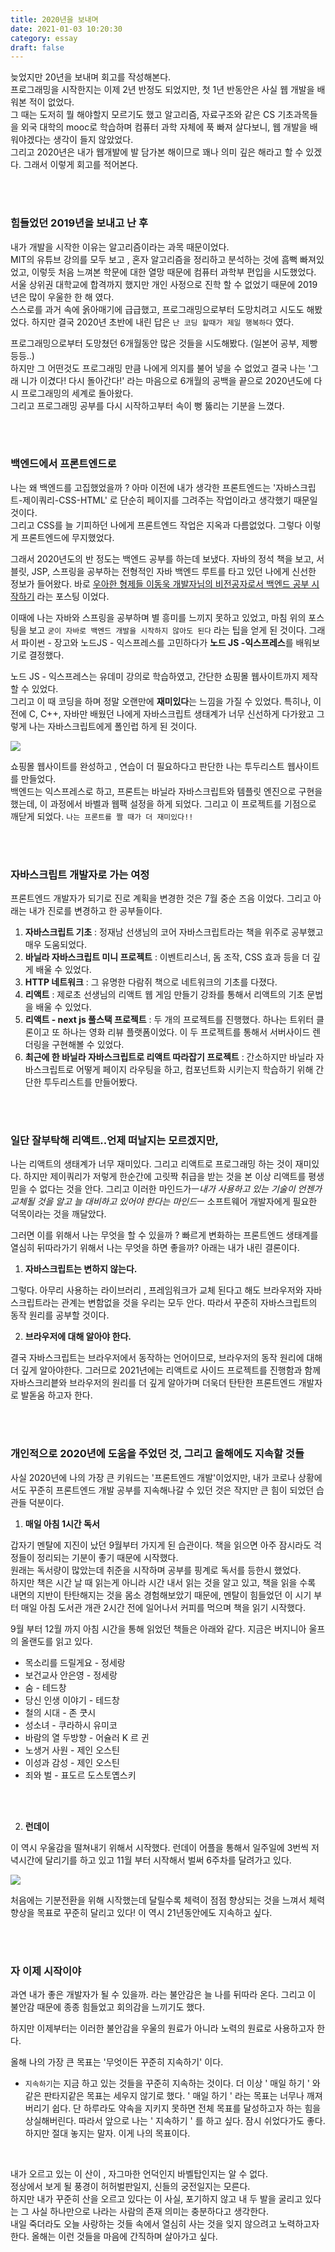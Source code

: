 ```yaml
---
title: 2020년을 보내며
date: 2021-01-03 10:20:30
category: essay
draft: false
---
```


늦었지만 20년을 보내며 회고를 작성해본다. <br/>프로그래밍을 시작한지는 이제 2년 반정도 되었지만, 첫 1년 반동안은 사실 웹 개발을 배워본 적이 없었다. <br/> 그 때는 도저히 뭘 해야할지 모르기도 했고 알고리즘, 자료구조와 같은 CS 기초과목들을 외국 대학의 mooc로 학습하며 컴퓨터 과학 자체에 푹 빠져 살다보니, 웹 개발을 배워야겠다는 생각이 들지 않았었다. <br/> 그리고 2020년은 내가 웹개발에 발 담가본 해이므로 꽤나 의미 깊은 해라고 할 수 있겠다. 그래서 이렇게 회고를 적어본다.

<br/>
<br/>

### 힘들었던 2019년을 보내고 난 후

내가 개발을 시작한 이유는 알고리즘이라는 과목 때문이었다. <br/> MIT의 유튜브 강의를 모두 보고 , 혼자 알고리즘을 정리하고 분석하는 것에 흠뻑 빠져있었고, 이렇듯 처음 느껴본 학문에 대한 열망 때문에 컴퓨터 과학부 편입을 시도했었다. <br/> 서울 상위권 대학교에 합격까지 했지만 개인 사정으로 진학 할 수 없었기 때문에 2019년은 많이 우울한 한 해 였다.<br/> 스스로를 과거 속에 옭아매기에 급급했고, 프로그래밍으로부터 도망치려고 시도도 해봤었다. 하지만 결국 2020년 초반에 내린 답은 `난 코딩 할때가 제일 행복하다` 였다. <br/>

프로그래밍으로부터 도망쳤던 6개월동안 많은 것들을 시도해봤다. (일본어 공부, 제빵 등등..) <br/> 하지만 그 어떤것도 프로그래밍 만큼 나에게 의지를 불어 넣을 수 없었고 결국 나는 '그래 니가 이겼다! 다시 돌아간다!' 라는 마음으로 6개월의 공백을 끝으로 2020년도에 다시 프로그래밍의 세계로 돌아왔다. <br/> 그리고 프로그래밍 공부를 다시 시작하고부터 속이 뻥 뚫리는 기분을 느꼈다.<br/>

<br/>
<br/>

### 백엔드에서 프론트엔드로

나는 왜 백엔드를 고집했었을까 ? 아마 이전에 내가 생각한 프론트엔드는 '자바스크립트-제이쿼리-CSS-HTML' 로 단순히 페이지를 그려주는 작업이라고 생각했기 때문일 것이다.<br/> 그리고 CSS를 늘 기피하던 나에게 프론트엔드 작업은 지옥과 다름없었다. 그렇다 이렇게 프론트엔드에 무지했었다. <br/>

그래서 2020년도의 반 정도는 백엔드 공부를 하는데 보냈다. 자바의 정석 책을 보고, 서블릿, JSP, 스프링을 공부하는 전형적인 자바 백엔드 루트를 타고 있던 나에게 신선한 정보가 들어왔다. 바로 [우아한 형제들 이동욱 개발자님의 비전공자로서 백엔드 공부 시작하기](https://jojoldu.tistory.com/505) 라는 포스팅 이었다. <br/>

이때에 나는 자바와 스프링을 공부하며 별 흥미를 느끼지 못하고 있었고, 마침 위의 포스팅을 보고 `굳이 자바로 백엔드 개발을 시작하지 않아도 된다` 라는 팁을 얻게 된 것이다. 그래서 파이썬 - 장고와 노드JS - 익스프레스를 고민하다가 **노드 JS -익스프레스**를 배워보기로 결정했다. <br/>

노드 JS - 익스프레스는 유데미 강의로 학습하였고, 간단한 쇼핑몰 웹사이트까지 제작할 수 있었다. <br/> 그리고 이 때 코딩을 하며 정말 오랜만에 **재미있다**는 느낌을 가질 수 있었다. 특히나, 이전에 C, C++, 자바만 배웠던 나에게 자바스크립트 생태계가 너무 신선하게 다가왔고 그렇게 나는 자바스크립트에게 폴인럽 하게 된 것이다. <br/>

![](https://pbs.twimg.com/media/D2qZoyUU4AEz4-G.jpg)

쇼핑몰 웹사이트를 완성하고 , 연습이 더 필요하다고 판단한 나는 투두리스트 웹사이트를 만들었다. <br/> 백엔드는 익스프레스로 하고, 프론트는 바닐라 자바스크립트와 템플릿 엔진으로 구현을 했는데, 이 과정에서 바벨과 웹팩 설정을 하게 되었다. 그리고 이 프로젝트를 기점으로 깨닫게 되었다. `나는 프론트를 짤 때가 더 재미있다!!`

<br/>
<br/>

### 자바스크립트 개발자로 가는 여정

프론트엔드 개발자가 되기로 진로 계획을 변경한 것은 7월 중순 즈음 이었다. 그리고 아래는 내가 진로를 변경하고 한 공부들이다.

1. **자바스크립트 기초** : 정재남 선생님의 코어 자바스크립트라는 책을 위주로 공부했고 매우 도움되었다.
2. **바닐라 자바스크립트 미니 프로젝트** : 이벤트리스너, 돔 조작, CSS 효과 등을 더 깊게 배울 수 있었다.
3. **HTTP 네트워크** : 그 유명한 다람쥐 책으로 네트워크의 기초를 다졌다.
4. **리액트** : 제로초 선생님의 리액트 웹 게임 만들기 강좌를 통해서 리액트의 기초 문법을 배울 수 있었다.
5. **리액트 - next js 풀스택 프로젝트** : 두 개의 프로젝트를 진행했다. 하나는 트위터 클론이고 또 하나는 영화 리뷰 플랫폼이었다. 이 두 프로젝트를 통해서 서버사이드 렌더링을 구현해볼 수 있었다.
6. **최근에 한 바닐라 자바스크립트로 리액트 따라잡기 프로젝트** : 간소하지만 바닐라 자바스크립트로 어떻게 페이지 라우팅을 하고, 컴포넌트화 시키는지 학습하기 위해 간단한 투두리스트를 만들어봤다.

<br/>
<br/>

### 일단 잘부탁해 리액트..언제 떠날지는 모르겠지만,

나는 리액트의 생태계가 너무 재미있다. 그리고 리액트로 프로그래밍 하는 것이 재미있다. 하지만 제이쿼리가 저렇게 한순간에 고릿짝 취급을 받는 것을 본 이상 리액트를 평생 믿을 수 없다는 것을 안다. 그리고 이러한 마인드가ㅡ*내가 사용하고 있는 기술이 언젠가 교체될 것을 알고 늘 대비하고 있어야 한다는 마인드*ㅡ 소프트웨어 개발자에게 필요한 덕목이라는 것을 깨달았다. <br/>

그러면 이를 위해서 나는 무엇을 할 수 있을까 ? 빠르게 변화하는 프론트엔드 생태계를 열심히 뒤따라가기 위해서 나는 무엇을 하면 좋을까? 아래는 내가 내린 결론이다.

1. **자바스크립트는 변하지 않는다.**

그렇다. 아무리 사용하는 라이브러리 , 프레임워크가 교체 된다고 해도 브라우저와 자바스크립트라는 관계는 변함없을 것을 우리는 모두 안다. 따라서 꾸준히 자바스크립트의 동작 원리를 공부할 것이다.

2. **브라우저에 대해 알아야 한다.**

결국 자바스크립트는 브라우저에서 동작하는 언어이므로, 브라우저의 동작 원리에 대해 더 깊게 알아야한다. 그러므로 2021년에는 리액트로 사이드 프로젝트를 진행함과 함께 자바스크리븥와 브라우저의 원리를 더 깊게 알아가며 더욱더 탄탄한 프론트엔드 개발자로 발돋움 하고자 한다.

<br/>

<br/>

### 개인적으로 2020년에 도움을 주었던 것, 그리고 올해에도 지속할 것들

사실 2020년에 나의 가장 큰 키워드는 '프론트엔드 개발'이었지만, 내가 코로나 상황에서도 꾸준히 프론트엔드 개발 공부를 지속해나갈 수 있던 것은 작지만 큰 힘이 되었던 습관들 덕분이다. <br/>

1. **매일 아침 1시간 독서**

갑자기 멘탈에 지진이 났던 9월부터 가지게 된 습관이다. 책을 읽으면 아주 잠시라도 걱정들이 정리되는 기분이 좋기 때문에 시작했다. <br/>원래는 독서량이 많았는데 취준을 시작하며 공부를 핑계로 독서를 등한시 했었다. <br/> 하지만 책은 시간 날 때 읽는게 아니라 시간 내서 읽는 것을 알고 있고, 책을 읽을 수록 내면의 지반이 탄탄해지는 것을 몸소 경험해보았기 때문에, 멘탈이 힘들었던 이 시기 부터 매일 아침 도서관 개관 2시간 전에 일어나서 커피를 먹으며 책을 읽기 시작했다.<br/>

9월 부터 12월 까지 아침 시간을 통해 읽었던 책들은 아래와 같다. 지금은 버지니아 울프의 올랜도를 읽고 있다.

- 목소리를 드릴게요 - 정세랑
- 보건교사 안은영 - 정세랑
- 숨 - 테드창
- 당신 인생 이야기 - 테드창
- 철의 시대 - 존 쿳시
- 성소녀 - 쿠라하시 유미코
- 바람의 열 두방향 - 어슐러 K 르 귄
- 노생거 사원 - 제인 오스틴
- 이성과 감성 - 제인 오스틴
- 죄와 벌 - 표도르 도스토옙스키

<br/>
<br/>

2. **런데이**

이 역시 우울감을 떨쳐내기 위해서 시작했다. 런데이 어플을 통해서 일주일에 3번씩 저녁시간에 달리기를 하고 있고 11월 부터 시작해서 벌써 6주차를 달려가고 있다. <br/>

![](./images/런데이기록.jpg)

처음에는 기분전환을 위해 시작했는데 달릴수록 체력이 점점 향상되는 것을 느껴서 체력향상을 목표로 꾸준히 달리고 있다! 이 역시 21년동안에도 지속하고 싶다.<br/>

<br/>

<br/>

### 자 이제 시작이야

과연 내가 좋은 개발자가 될 수 있을까. 라는 불안감은 늘 나를 뒤따라 온다. 그리고 이 불안감 때문에 종종 힘들었고 회의감을 느끼기도 했다. <br/>

하지만 이제부터는 이러한 불안감을 우울의 원료가 아니라 노력의 원료로 사용하고자 한다. <br/>

올해 나의 가장 큰 목표는 '무엇이든 꾸준히 지속하기' 이다. <br/>

- `지속하기`는 지금 하고 있는 것들을 꾸준히 지속하는 것이다. 더 이상 ' 매일 하기 ' 와 같은 판타지같은 목표는 세우지 않기로 했다. ' 매일 하기 ' 라는 목표는 너무나 깨져버리기 쉽다. 단 하루라도 약속을 지키지 못하면 전체 목표를 달성하고자 하는 힘을 상실해버린다. 따라서 앞으로 나는 ' 지속하기 ' 를 하고 싶다. 잠시 쉬었다가도 좋다. 하지만 절대 놓지는 말자. 이게 나의 목표이다.

<br/>

내가 오르고 있는 이 산이 , 자그마한 언덕인지 바벨탑인지는 알 수 없다. <br/> 정상에서 보게 될 풍경이 허허벌판일지, 신들의 궁전일지는 모른다. <br/> 하지만 내가 꾸준히 산을 오르고 있다는 이 사실, 포기하지 않고 내 두 발을 굴리고 있다는 그 사실 하나만으로 나라는 사람의 존재 의미는 충분하다고 생각한다. <br/> 내일 죽더라도 오늘 사랑하는 것들 속에서 열심히 사는 것을 잊지 않으려고 노력하고자 한다. 올해는 이런 것들을 마음에 간직하며 살아가고 싶다. <br/>

<br/>

<br/>
